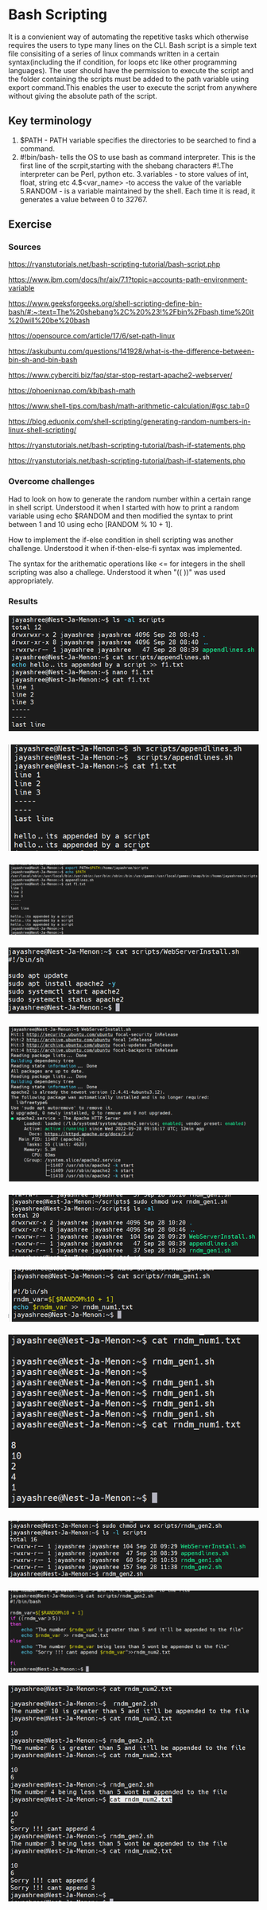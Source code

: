 #  Bash Scripting

It is a convienient way of automating the repetitive tasks which otherwise requires the users to type many lines on the CLI. Bash script is a simple text file consisiting of a series of linux commands written in a certain syntax(including the if condition, for loops etc like other programming languages). The user should have the permission to execute the script and the folder containing the scripts must be added to the path variable using export command.This enables the user to execute the script from anywhere without giving the absolute path of the script.

## Key terminology

  1. $PATH -  PATH variable specifies the directories to be searched to find a command.
  2. #!bin/bash- tells the OS to use bash as command interpreter. This is the first line of the scrpit,starting with the shebang characters #!.The interpreter can be Perl, python etc.
  3.variables - to store values of int, float, string etc
  4.$<var_name> -to access the value of the variable
  5.RANDOM - is a variable maintained by the shell. Each time it is read, it generates a value between 0 to 32767.
   
   
  
## Exercise
### Sources


https://ryanstutorials.net/bash-scripting-tutorial/bash-script.php

https://www.ibm.com/docs/hr/aix/7.1?topic=accounts-path-environment-variable

https://www.geeksforgeeks.org/shell-scripting-define-bin-bash/#:~:text=The%20shebang%2C%20%23!%2Fbin%2Fbash,time%20it%20will%20be%20bash

https://opensource.com/article/17/6/set-path-linux

https://askubuntu.com/questions/141928/what-is-the-difference-between-bin-sh-and-bin-bash

https://www.cyberciti.biz/faq/star-stop-restart-apache2-webserver/

https://phoenixnap.com/kb/bash-math

https://www.shell-tips.com/bash/math-arithmetic-calculation/#gsc.tab=0

https://blog.eduonix.com/shell-scripting/generating-random-numbers-in-linux-shell-scripting/

https://ryanstutorials.net/bash-scripting-tutorial/bash-if-statements.php

https://ryanstutorials.net/bash-scripting-tutorial/bash-if-statements.php


### Overcome challenges
Had to look on how to generate the random number within a certain range in shell script. Understood it when I started with how to print a random variable using echo $RANDOM and then modified the syntax to print between 1 and 10 using echo $[$RANDOM % 10 + 1].

How to implement the if-else condition in shell scripting was another challenge. Understood it when if-then-else-fi syntax was implemented.

The syntax for the arithematic operations like <= for integers in the shell scripting was also a challege. Understood it when "(( ))" was used appropriately.

### Results


##### ![LNX-07-01img](https://github.com/Techgrounds-Cloud-9/cloud-9-jsm-1985/blob/main/00_includes/LNX-07/LNX-07-01.PNG)

##### ![LNX-07-02img](https://github.com/Techgrounds-Cloud-9/cloud-9-jsm-1985/blob/main/00_includes/LNX-07/LNX-07-02-NoPATHVariable.PNG)

##### ![LNX-07-03img](https://github.com/Techgrounds-Cloud-9/cloud-9-jsm-1985/blob/main/00_includes/LNX-07/LNX-07-03-PATHAdded.PNG)

##### ![LNX-07-04img](https://github.com/Techgrounds-Cloud-9/cloud-9-jsm-1985/blob/main/00_includes/LNX-07/LNX-07-04.PNG)

##### ![LNX-07-05img](https://github.com/Techgrounds-Cloud-9/cloud-9-jsm-1985/blob/main/00_includes/LNX-07/LNX-07-05.PNG)

##### ![LNX-07-06img](https://github.com/Techgrounds-Cloud-9/cloud-9-jsm-1985/blob/main/00_includes/LNX-07/LNX-07-06.PNG)

##### ![LNX-07-07img](https://github.com/Techgrounds-Cloud-9/cloud-9-jsm-1985/blob/main/00_includes/LNX-07/LNX-07-07.PNG)

##### ![LNX-07-08img](https://github.com/Techgrounds-Cloud-9/cloud-9-jsm-1985/blob/main/00_includes/LNX-07/LNX-07-08.PNG)


##### ![LNX-07-09img](https://github.com/Techgrounds-Cloud-9/cloud-9-jsm-1985/blob/main/00_includes/LNX-07/LNX-07-09.PNG)

##### ![LNX-07-10img](https://github.com/Techgrounds-Cloud-9/cloud-9-jsm-1985/blob/main/00_includes/LNX-07/LNX-07-10.PNG)

##### ![LNX-07-11img](https://github.com/Techgrounds-Cloud-9/cloud-9-jsm-1985/blob/main/00_includes/LNX-07/LNX-07-11.PNG)





